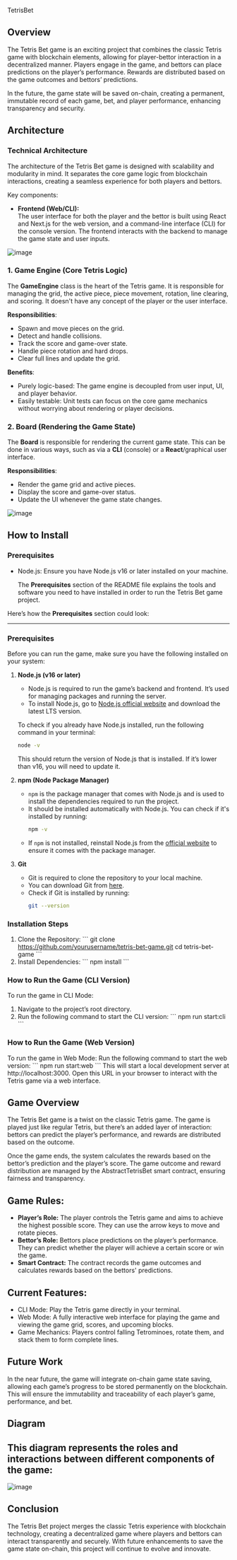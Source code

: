 TetrisBet

## Overview
The Tetris Bet game is an exciting project that combines the classic Tetris game with blockchain elements, allowing for player-bettor interaction in a decentralized manner. Players engage in the game, and bettors can place predictions on the player’s performance. Rewards are distributed based on the game outcomes and bettors’ predictions.

In the future, the game state will be saved on-chain, creating a permanent, immutable record of each game, bet, and player performance, enhancing transparency and security.

## Architecture
### Technical Architecture
The architecture of the Tetris Bet game is designed with scalability and modularity in mind. It separates the core game logic from blockchain interactions, creating a seamless experience for both players and bettors.

Key components:

- **Frontend (Web/CLI):**  
  The user interface for both the player and the bettor is built using React and Next.js for the web version, and a command-line interface (CLI) for the console version. The frontend interacts with the backend to manage the game state and user inputs.

![image](https://github.com/user-attachments/assets/065b590f-d9dd-4bb5-83e8-c1f4b702b694)


### 1. Game Engine (Core Tetris Logic)
The **GameEngine** class is the heart of the Tetris game. It is responsible for managing the grid, the active piece, piece movement, rotation, line clearing, and scoring. It doesn't have any concept of the player or the user interface.

**Responsibilities**:
- Spawn and move pieces on the grid.
- Detect and handle collisions.
- Track the score and game-over state.
- Handle piece rotation and hard drops.
- Clear full lines and update the grid.

**Benefits**:
- Purely logic-based: The game engine is decoupled from user input, UI, and player behavior.
- Easily testable: Unit tests can focus on the core game mechanics without worrying about rendering or player decisions.

### 2. Board (Rendering the Game State)
The **Board** is responsible for rendering the current game state. This can be done in various ways, such as via a **CLI** (console) or a **React**/graphical user interface.

**Responsibilities**:
- Render the game grid and active pieces.
- Display the score and game-over status.
- Update the UI whenever the game state changes.

![image](https://github.com/user-attachments/assets/a620eed4-e58a-4e52-9de3-04d462d9e28c)

## How to Install
### Prerequisites
- Node.js: Ensure you have Node.js v16 or later installed on your machine.

  The **Prerequisites** section of the README file explains the tools and software you need to have installed in order to run the Tetris Bet game project.

Here’s how the **Prerequisites** section could look:

---

### Prerequisites

Before you can run the game, make sure you have the following installed on your system:

1. **Node.js (v16 or later)**
   - Node.js is required to run the game’s backend and frontend. It’s used for managing packages and running the server.
   - To install Node.js, go to [Node.js official website](https://nodejs.org/) and download the latest LTS version.

   To check if you already have Node.js installed, run the following command in your terminal:
   ```bash
   node -v
   ```
   This should return the version of Node.js that is installed. If it’s lower than v16, you will need to update it.

2. **npm (Node Package Manager)**
   - `npm` is the package manager that comes with Node.js and is used to install the dependencies required to run the project.
   - It should be installed automatically with Node.js. You can check if it's installed by running:
     ```bash
     npm -v
     ```
   - If `npm` is not installed, reinstall Node.js from the [official website](https://nodejs.org/) to ensure it comes with the package manager.

3. **Git**
   - Git is required to clone the repository to your local machine.
   - You can download Git from [here](https://git-scm.com/downloads).
   - Check if Git is installed by running:
     ```bash
     git --version
     ```


### Installation Steps
1. Clone the Repository:
\`\`\`
git clone https://github.com/yourusername/tetris-bet-game.git
cd tetris-bet-game
\`\`\`
2. Install Dependencies:
\`\`\`
npm install
\`\`\`

### How to Run the Game (CLI Version)
To run the game in CLI Mode:
1. Navigate to the project’s root directory.
2. Run the following command to start the CLI version:
\`\`\`
npm run start:cli
\`\`\`

### How to Run the Game (Web Version)
To run the game in Web Mode:
Run the following command to start the web version:
\`\`\`
npm run start:web
\`\`\`
This will start a local development server at http://localhost:3000. Open this URL in your browser to interact with the Tetris game via a web interface.

## Game Overview
The Tetris Bet game is a twist on the classic Tetris game. The game is played just like regular Tetris, but there’s an added layer of interaction: bettors can predict the player’s performance, and rewards are distributed based on the outcome.

Once the game ends, the system calculates the rewards based on the bettor’s prediction and the player’s score. The game outcome and reward distribution are managed by the AbstractTetrisBet smart contract, ensuring fairness and transparency.

## Game Rules:
- **Player’s Role:** The player controls the Tetris game and aims to achieve the highest possible score. They can use the arrow keys to move and rotate pieces.
- **Bettor’s Role:** Bettors place predictions on the player’s performance. They can predict whether the player will achieve a certain score or win the game.
- **Smart Contract:** The contract records the game outcomes and calculates rewards based on the bettors' predictions.

## Current Features:
- CLI Mode: Play the Tetris game directly in your terminal.
- Web Mode: A fully interactive web interface for playing the game and viewing the game grid, scores, and upcoming blocks.
- Game Mechanics: Players control falling Tetrominoes, rotate them, and stack them to form complete lines.

## Future Work
In the near future, the game will integrate on-chain game state saving, allowing each game’s progress to be stored permanently on the blockchain. This will ensure the immutability and traceability of each player’s game, performance, and bet.

## Diagram
This diagram represents the roles and interactions between different components of the game:
---
![image](https://github.com/user-attachments/assets/61bda5e1-f635-4fc1-8c03-467a90de9150)



## Conclusion
The Tetris Bet project merges the classic Tetris experience with blockchain technology, creating a decentralized game where players and bettors can interact transparently and securely. With future enhancements to save the game state on-chain, this project will continue to evolve and innovate.
